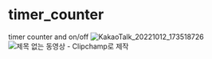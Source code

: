 # timer_counter
timer counter and on/off
![KakaoTalk_20221012_173518726](https://user-images.githubusercontent.com/113006222/195293661-3848bd5d-48db-4730-bae9-77b14517d0a8.png)
![제목 없는 동영상 - Clipchamp로 제작](https://user-images.githubusercontent.com/113006222/195294755-50af242b-251f-4769-ac5a-1b02c16b1f3a.gif)
